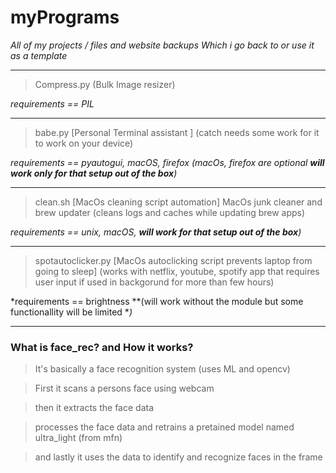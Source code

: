 # myPrograms
*All of my projects / files and website backups*
*Which i go back to or use it as a template*

---

> Compress.py (Bulk Image resizer) 

*requirements == PIL*

---

> babe.py [Personal Terminal assistant ] (catch needs some work for it to work on your device)

*requirements == pyautogui, macOS, firefox (macOs, firefox are optional **will work only for that setup out of the box**)*

---

> clean.sh [MacOs cleaning script automation] MacOs junk cleaner and brew updater (cleans logs and caches while updating brew apps)

*requirements == unix, macOS,  **will work for that setup out of the box**)*

---

> spotautoclicker.py [MacOs autoclicking script prevents laptop from going to sleep] (works with netflix, youtube, spotify app that requires user input if used in backgorund for more than few hours)

*requirements == brightness  **(will work without the module but some functionallity will be limited **)*

------

### What is face_rec? and How it works?

> It's basically a face recognition system (uses ML and opencv)

> First it  scans a persons face using webcam

> then it extracts the face data

> processes the face data and retrains a pretained model named ultra_light (from mfn)

> and lastly it uses the data to identify and recognize faces in the frame
